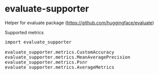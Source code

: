 
# evaluate-supporter

Helper for evaluate package (https://github.com/huggingface/evaluate)

Supported metrics
<pre>
import evaluate_supporter

evaluate_supporter.metrics.CustomAccuracy
evaluate_supporter.metrics.MeanAveragePrecision
evaluate_supporter.metrics.Psnr
evaluate_supporter.metrics.AverageMetrics
</pre>
